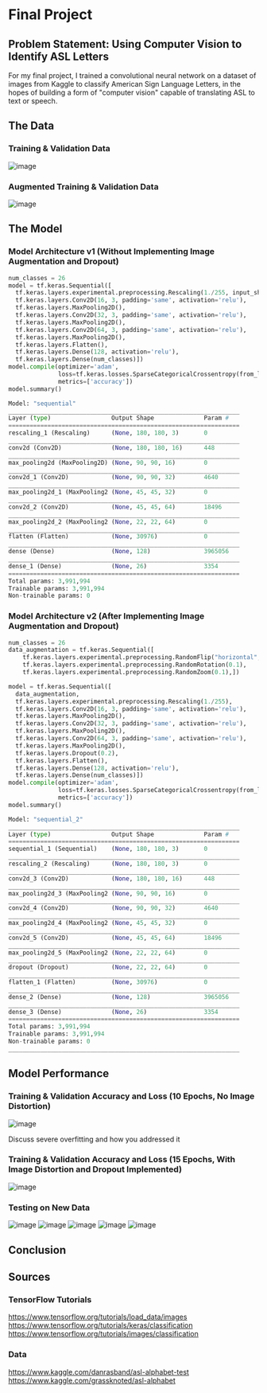 # Final Project
## Problem Statement: Using Computer Vision to Identify ASL Letters
For my final project, I trained a convolutional neural network on a dataset of images from Kaggle to classify American Sign Language Letters, in the hopes of building a form of "computer vision" capable of translating ASL to text or speech. 

## The Data 
### Training & Validation Data
![image](https://user-images.githubusercontent.com/70035366/131227615-08d1fa3d-c5e7-4d29-b0a4-057926833bcf.png)

### Augmented Training & Validation Data
![image](https://user-images.githubusercontent.com/70035366/131227638-bdfa2d4a-4f3f-4596-a118-a82f013b33b2.png)

## The Model
### Model Architecture v1 (Without Implementing Image Augmentation and Dropout)
```python
num_classes = 26
model = tf.keras.Sequential([
  tf.keras.layers.experimental.preprocessing.Rescaling(1./255, input_shape=(img_height, img_width, 3)),
  tf.keras.layers.Conv2D(16, 3, padding='same', activation='relu'),
  tf.keras.layers.MaxPooling2D(),
  tf.keras.layers.Conv2D(32, 3, padding='same', activation='relu'),
  tf.keras.layers.MaxPooling2D(),
  tf.keras.layers.Conv2D(64, 3, padding='same', activation='relu'),
  tf.keras.layers.MaxPooling2D(),
  tf.keras.layers.Flatten(),
  tf.keras.layers.Dense(128, activation='relu'),
  tf.keras.layers.Dense(num_classes)])
model.compile(optimizer='adam',
              loss=tf.keras.losses.SparseCategoricalCrossentropy(from_logits=True),
              metrics=['accuracy'])
model.summary()

Model: "sequential"
_________________________________________________________________
Layer (type)                 Output Shape              Param #   
=================================================================
rescaling_1 (Rescaling)      (None, 180, 180, 3)       0         
_________________________________________________________________
conv2d (Conv2D)              (None, 180, 180, 16)      448       
_________________________________________________________________
max_pooling2d (MaxPooling2D) (None, 90, 90, 16)        0         
_________________________________________________________________
conv2d_1 (Conv2D)            (None, 90, 90, 32)        4640      
_________________________________________________________________
max_pooling2d_1 (MaxPooling2 (None, 45, 45, 32)        0         
_________________________________________________________________
conv2d_2 (Conv2D)            (None, 45, 45, 64)        18496     
_________________________________________________________________
max_pooling2d_2 (MaxPooling2 (None, 22, 22, 64)        0         
_________________________________________________________________
flatten (Flatten)            (None, 30976)             0         
_________________________________________________________________
dense (Dense)                (None, 128)               3965056   
_________________________________________________________________
dense_1 (Dense)              (None, 26)                3354      
=================================================================
Total params: 3,991,994
Trainable params: 3,991,994
Non-trainable params: 0
```

### Model Architecture v2 (After Implementing Image Augmentation and Dropout)
```python
num_classes = 26
data_augmentation = tf.keras.Sequential([
    tf.keras.layers.experimental.preprocessing.RandomFlip("horizontal", input_shape=(img_height, img_width, 3)),
    tf.keras.layers.experimental.preprocessing.RandomRotation(0.1),
    tf.keras.layers.experimental.preprocessing.RandomZoom(0.1),])

model = tf.keras.Sequential([
  data_augmentation,
  tf.keras.layers.experimental.preprocessing.Rescaling(1./255),
  tf.keras.layers.Conv2D(16, 3, padding='same', activation='relu'),
  tf.keras.layers.MaxPooling2D(),
  tf.keras.layers.Conv2D(32, 3, padding='same', activation='relu'),
  tf.keras.layers.MaxPooling2D(),
  tf.keras.layers.Conv2D(64, 3, padding='same', activation='relu'),
  tf.keras.layers.MaxPooling2D(),
  tf.keras.layers.Dropout(0.2),
  tf.keras.layers.Flatten(),
  tf.keras.layers.Dense(128, activation='relu'),
  tf.keras.layers.Dense(num_classes)])
model.compile(optimizer='adam',
              loss=tf.keras.losses.SparseCategoricalCrossentropy(from_logits=True),
              metrics=['accuracy'])
model.summary()

Model: "sequential_2"
_________________________________________________________________
Layer (type)                 Output Shape              Param #   
=================================================================
sequential_1 (Sequential)    (None, 180, 180, 3)       0         
_________________________________________________________________
rescaling_2 (Rescaling)      (None, 180, 180, 3)       0         
_________________________________________________________________
conv2d_3 (Conv2D)            (None, 180, 180, 16)      448       
_________________________________________________________________
max_pooling2d_3 (MaxPooling2 (None, 90, 90, 16)        0         
_________________________________________________________________
conv2d_4 (Conv2D)            (None, 90, 90, 32)        4640      
_________________________________________________________________
max_pooling2d_4 (MaxPooling2 (None, 45, 45, 32)        0         
_________________________________________________________________
conv2d_5 (Conv2D)            (None, 45, 45, 64)        18496     
_________________________________________________________________
max_pooling2d_5 (MaxPooling2 (None, 22, 22, 64)        0         
_________________________________________________________________
dropout (Dropout)            (None, 22, 22, 64)        0         
_________________________________________________________________
flatten_1 (Flatten)          (None, 30976)             0         
_________________________________________________________________
dense_2 (Dense)              (None, 128)               3965056   
_________________________________________________________________
dense_3 (Dense)              (None, 26)                3354      
=================================================================
Total params: 3,991,994
Trainable params: 3,991,994
Non-trainable params: 0
_________________________________________________________________
```

## Model Performance 
### Training & Validation Accuracy and Loss (10 Epochs, No Image Distortion) 
![image](https://user-images.githubusercontent.com/70035366/131230666-f1e7ca8c-98fd-4fac-bbe6-8438e8a84193.png)

Discuss severe overfitting and how you addressed it

### Training & Validation Accuracy and Loss (15 Epochs, With Image Distortion and Dropout Implemented) 
![image](https://user-images.githubusercontent.com/70035366/131231016-13d0e6e0-43db-47d2-b972-ed85d0a4867b.png)

### Testing on New Data
![image](https://user-images.githubusercontent.com/70035366/131231023-3c710944-96d2-4326-b8d0-2959d0dbd001.png)
![image](https://user-images.githubusercontent.com/70035366/131231029-adcb6eb5-48de-4851-a4eb-d91112c5c6d3.png)
![image](https://user-images.githubusercontent.com/70035366/131231039-df2d30b6-f392-4878-adb6-c89b9d08b87b.png)
![image](https://user-images.githubusercontent.com/70035366/131231046-4aba93fb-d796-443d-98e2-d87a32bbbc98.png)
![image](https://user-images.githubusercontent.com/70035366/131231059-cb9825b3-2e6a-483e-b16a-0e2ee36d88da.png)


## Conclusion

## Sources
### TensorFlow Tutorials
https://www.tensorflow.org/tutorials/load_data/images    
https://www.tensorflow.org/tutorials/keras/classification    
https://www.tensorflow.org/tutorials/images/classification  

### Data
https://www.kaggle.com/danrasband/asl-alphabet-test    
https://www.kaggle.com/grassknoted/asl-alphabet
